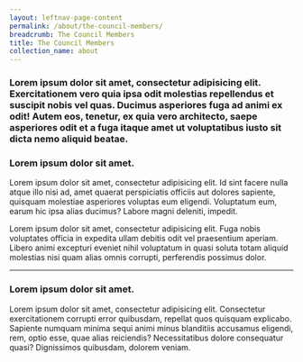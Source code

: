 ```yaml
---
layout: leftnav-page-content
permalink: /about/the-council-members/
breadcrumb: The Council Members
title: The Council Members
collection_name: about
---
```


### Lorem ipsum dolor sit amet, consectetur adipisicing elit. Exercitationem vero quia ipsa odit molestias repellendus et suscipit nobis vel quas. Ducimus asperiores fuga ad animi ex odit! Autem eos, tenetur, ex quia vero architecto, saepe asperiores odit et a fuga itaque amet ut voluptatibus iusto sit dicta nemo aliquid beatae.

### **Lorem ipsum dolor sit amet.**

Lorem ipsum dolor sit amet, consectetur adipisicing elit. Id sint facere nulla atque illo nisi ad, amet quaerat perspiciatis officiis aut dolores sapiente, quisquam molestiae asperiores voluptas eum eligendi. Voluptatum eum, earum hic ipsa alias ducimus? Labore magni deleniti, impedit.

Lorem ipsum dolor sit amet, consectetur adipisicing elit. Fuga nobis voluptates officia in expedita ullam debitis odit vel praesentium aperiam. Libero animi excepturi eveniet nihil voluptatum in quasi soluta totam aliquid molestias nisi quam alias omnis corrupti, perferendis possimus dolor.

---

### **Lorem ipsum dolor sit amet.**

Lorem ipsum dolor sit amet, consectetur adipisicing elit. Consectetur exercitationem corrupti error quibusdam, repellat quos quisquam explicabo. Sapiente numquam minima sequi animi minus blanditiis accusamus eligendi, rem, optio esse, quae alias reiciendis? Necessitatibus dolore consequatur quasi? Dignissimos quibusdam, dolorem veniam.
